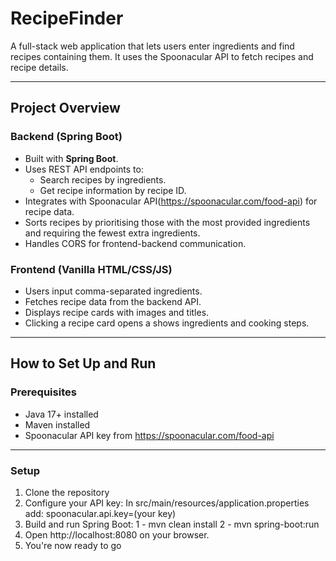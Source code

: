 # RecipeFinder

A full-stack web application that lets users enter ingredients and find recipes containing them. It uses the Spoonacular API to fetch recipes and recipe details.

---

## Project Overview

### Backend (Spring Boot)

- Built with **Spring Boot**.
- Uses REST API endpoints to:
  - Search recipes by ingredients.
  - Get recipe information by recipe ID.
- Integrates with Spoonacular API(https://spoonacular.com/food-api) for recipe data.
- Sorts recipes by prioritising those with the most provided ingredients and requiring the fewest extra ingredients.
- Handles CORS for frontend-backend communication.

### Frontend (Vanilla HTML/CSS/JS)

- Users input comma-separated ingredients.
- Fetches recipe data from the backend API.
- Displays recipe cards with images and titles.
- Clicking a recipe card opens a shows ingredients and cooking steps.

---


## How to Set Up and Run

### Prerequisites

- Java 17+ installed  
- Maven installed   
- Spoonacular API key from https://spoonacular.com/food-api

---

### Setup

1. Clone the repository
2. Configure your API key: In src/main/resources/application.properties add: spoonacular.api.key=(your key)
3. Build and run Spring Boot: 1 - mvn clean install 2 -  mvn spring-boot:run
4. Open http://localhost:8080 on your browser.
5. You're now ready to go

